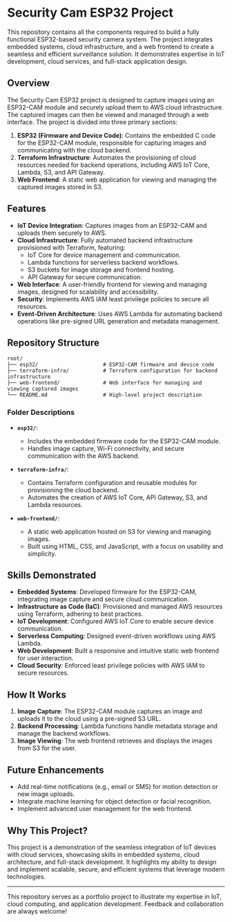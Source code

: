 # Security Cam ESP32 Project

This repository contains all the components required to build a fully functional ESP32-based security camera system. The project integrates embedded systems, cloud infrastructure, and a web frontend to create a seamless and efficient surveillance solution. It demonstrates expertise in IoT development, cloud services, and full-stack application design.

## Overview

The Security Cam ESP32 project is designed to capture images using an ESP32-CAM module and securely upload them to AWS cloud infrastructure. The captured images can then be viewed and managed through a web interface. The project is divided into three primary sections:

1. **ESP32 (Firmware and Device Code)**: Contains the embedded C code for the ESP32-CAM module, responsible for capturing images and communicating with the cloud backend.
2. **Terraform Infrastructure**: Automates the provisioning of cloud resources needed for backend operations, including AWS IoT Core, Lambda, S3, and API Gateway.
3. **Web Frontend**: A static web application for viewing and managing the captured images stored in S3.

## Features

- **IoT Device Integration**: Captures images from an ESP32-CAM and uploads them securely to AWS.
- **Cloud Infrastructure**: Fully automated backend infrastructure provisioned with Terraform, featuring:
  - IoT Core for device management and communication.
  - Lambda functions for serverless backend workflows.
  - S3 buckets for image storage and frontend hosting.
  - API Gateway for secure communication.
- **Web Interface**: A user-friendly frontend for viewing and managing images, designed for scalability and accessibility.
- **Security**: Implements AWS IAM least privilege policies to secure all resources.
- **Event-Driven Architecture**: Uses AWS Lambda for automating backend operations like pre-signed URL generation and metadata management.

## Repository Structure

```
root/
├── esp32/                     # ESP32-CAM firmware and device code
├── terraform-infra/           # Terraform configuration for backend infrastructure
├── web-frontend/              # Web interface for managing and viewing captured images
└── README.md                  # High-level project description
```

### Folder Descriptions

- **`esp32/`**:

  - Includes the embedded firmware code for the ESP32-CAM module.
  - Handles image capture, Wi-Fi connectivity, and secure communication with the AWS backend.

- **`terraform-infra/`**:

  - Contains Terraform configuration and reusable modules for provisioning the cloud backend.
  - Automates the creation of AWS IoT Core, API Gateway, S3, and Lambda resources.

- **`web-frontend/`**:
  - A static web application hosted on S3 for viewing and managing images.
  - Built using HTML, CSS, and JavaScript, with a focus on usability and simplicity.

## Skills Demonstrated

- **Embedded Systems**: Developed firmware for the ESP32-CAM, integrating image capture and secure cloud communication.
- **Infrastructure as Code (IaC)**: Provisioned and managed AWS resources using Terraform, adhering to best practices.
- **IoT Development**: Configured AWS IoT Core to enable secure device communication.
- **Serverless Computing**: Designed event-driven workflows using AWS Lambda.
- **Web Development**: Built a responsive and intuitive static web frontend for user interaction.
- **Cloud Security**: Enforced least privilege policies with AWS IAM to secure resources.

## How It Works

1. **Image Capture**: The ESP32-CAM module captures an image and uploads it to the cloud using a pre-signed S3 URL.
2. **Backend Processing**: Lambda functions handle metadata storage and manage the backend workflows.
3. **Image Viewing**: The web frontend retrieves and displays the images from S3 for the user.

## Future Enhancements

- Add real-time notifications (e.g., email or SMS) for motion detection or new image uploads.
- Integrate machine learning for object detection or facial recognition.
- Implement advanced user management for the web frontend.

## Why This Project?

This project is a demonstration of the seamless integration of IoT devices with cloud services, showcasing skills in embedded systems, cloud architecture, and full-stack development. It highlights my ability to design and implement scalable, secure, and efficient systems that leverage modern technologies.

---

This repository serves as a portfolio project to illustrate my expertise in IoT, cloud computing, and application development. Feedback and collaboration are always welcome!
